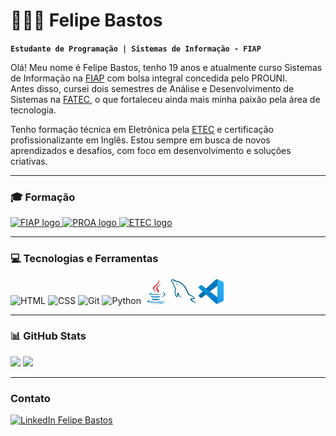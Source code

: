 # 👨🏻‍💻 Felipe Bastos

**`Estudante de Programação | Sistemas de Informação - FIAP`**

Olá! Meu nome é Felipe Bastos, tenho 19 anos e atualmente curso Sistemas de Informação na [FIAP](https://www.fiap.com.br/) com bolsa integral concedida pelo PROUNI.  
Antes disso, cursei dois semestres de Análise e Desenvolvimento de Sistemas na [FATEC](https://www.fatecsp.br/), o que fortaleceu ainda mais minha paixão pela área de tecnologia.

Tenho formação técnica em Eletrônica pela [ETEC](https://www.cps.sp.gov.br/etec/) e certificação profissionalizante em Inglês. 
Estou sempre em busca de novos aprendizados e desafios, com foco em desenvolvimento e soluções criativas.

---

### 🎓 Formação

<div align="left">
  <a href="https://www.fiap.com.br/" target="_blank">
    <img src="https://media.licdn.com/dms/image/v2/C4D0BAQFGUHRJ26bFDw/company-logo_200_200/company-logo_200_200/0/1631312349936?e=2147483647&v=beta&t=2cxZo7IPlpqVmRsvk_tS2TYDHSqh8Q3SlFYcLW9nlVc" alt="FIAP logo" height="50px"/>
  </a>
  <a href="https://www.proa.org.br/" target="_blank">
    <img src="https://encrypted-tbn0.gstatic.com/images?q=tbn:ANd9GcQTxwNgcvkCreI-2eDl6Ezt_95qBFHJQhRCSQ&s" alt="PROA logo" height="50px"/>
  </a>
  <a href="https://www.cps.sp.gov.br/etec/" target="_blank">
    <img src="https://encrypted-tbn0.gstatic.com/images?q=tbn:ANd9GcR2wPtBhEdhCSqpegKRteWba128Yg_KWuY5pA&s" alt="ETEC logo" height="50px"/>
  </a>
</div>

---

### 💻 Tecnologias e Ferramentas

<div align="left">
  <img src="https://cdn.jsdelivr.net/gh/devicons/devicon@latest/icons/html5/html5-original.svg" title="HTML" alt="HTML" width="40px"/>
  <img src="https://cdn.jsdelivr.net/gh/devicons/devicon@latest/icons/css3/css3-original.svg" title="CSS" alt="CSS" width="40px"/>
  <img src="https://cdn.jsdelivr.net/gh/devicons/devicon@latest/icons/git/git-original.svg" title="Git" alt="Git" width="40px"/>
  <img src="https://cdn.jsdelivr.net/gh/devicons/devicon@latest/icons/python/python-original.svg" title="Python" alt="Python" width="40px"/>
  <img src="https://raw.githubusercontent.com/devicons/devicon/master/icons/java/java-original.svg" title="Java" alt="Java" width="40px"/>
  <img src="https://raw.githubusercontent.com/devicons/devicon/master/icons/mysql/mysql-original.svg" title="MySQL" alt="MySQL" width="40px"/>
  <img src="https://raw.githubusercontent.com/devicons/devicon/master/icons/vscode/vscode-original.svg" title="VSCode" alt="VSCode" width="40px"/>
</div>

---

### 📊 GitHub Stats

<div align="left">
  <img height="150em" src="https://github-readme-stats.vercel.app/api?username=FelipeAGBastos&show_icons=true&theme=tokyonight&include_all_commits=true&locale=pt-br"/>
  <img height="150em" src="https://github-readme-stats.vercel.app/api/top-langs/?username=FelipeAGBastos&theme=tokyonight&layout=compact&custom_title=Tecnologias&langs_count=9"/>
</div>

---

### Contato

<div>
    <a href="https://www.linkedin.com/in/felipe-bastos-866629257/" target="_blank"><img src="https://img.shields.io/badge/-LinkedIn-%230077B5?style=for-the-badge&logo=linkedin&logoColor=white" alt="LinkedIn Felipe Bastos"/>
  </a>
<div>

